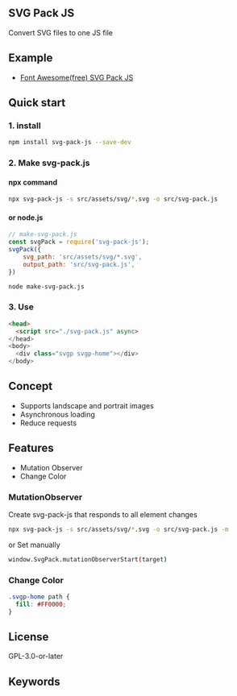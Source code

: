## SVG Pack JS

Convert SVG files to one JS file

## Example

- [Font Awesome(free) SVG Pack JS](https://github.com/wadadanet/svg-pack/tree/master/example/fontawesome)

## Quick start

### 1. install

```bash
npm install svg-pack-js --save-dev
```


### 2. Make svg-pack.js

#### npx command
```bash
npx svg-pack-js -s src/assets/svg/*.svg -o src/svg-pack.js
```

#### or node.js
``` js
// make-svg-pack.js
const svgPack = require('svg-pack-js');
svgPack({
    svg_path: 'src/assets/svg/*.svg',
    output_path: 'src/svg-pack.js',
})
```

```bash
node make-svg-pack.js
```

### 3. Use

``` html
<head>
  <script src="./svg-pack.js" async>
</head>
<body>
  <div class="svgp svgp-home"></div>
</body>
```

## Concept
- Supports landscape and portrait images
- Asynchronous loading
- Reduce requests

## Features
- Mutation Observer
- Change Color

### MutationObserver

Create svg-pack-js that responds to all element changes

```bash
npx svg-pack-js -s src/assets/svg/*.svg -o src/svg-pack.js -m
```

or Set manually

```bash
window.SvgPack.mutationObserverStart(target)
```


### Change Color

```css
.svgp-home path {
  fill: #FF0000;
}
```

## License

GPL-3.0-or-later

## Keywords

